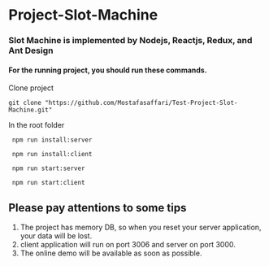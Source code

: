 # Project-Slot-Machine

### Slot Machine is implemented by Nodejs, Reactjs, Redux, and Ant Design

#### For the running project, you should run these commands.

Clone project

```
git clone "https://github.com/Mostafasaffari/Test-Project-Slot-Machine.git"
```

In the root folder

```
 npm run install:server

 npm run install:client

 npm run start:server

 npm run start:client
```

## Please pay attentions to some tips

1. The project has memory DB, so when you reset your server application, your data will be lost.
1. client application will run on port 3006 and server on port 3000.
1. The online demo will be available as soon as possible.
